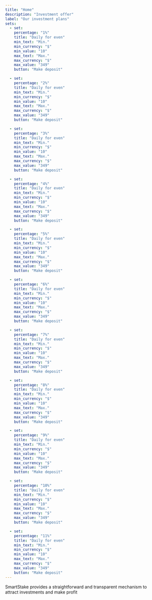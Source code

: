 ```yaml
---
title: "Home"
description: "Investment offer"
label: "Our investment plans"
sets:
  - set:
    percentage: "1%"
    title: "Daily for even"
    min_text: "Min."
    min_currency: "$"
    min_value: "10"
    max_text: "Max."
    max_currency: "$"
    max_value: "349"
    button: "Make deposit"

  - set:
    percentage: "2%"
    title: "Daily for even"
    min_text: "Min."
    min_currency: "$"
    min_value: "10"
    max_text: "Max."
    max_currency: "$"
    max_value: "349"
    button: "Make deposit"

  - set:
    percentage: "3%"
    title: "Daily for even"
    min_text: "Min."
    min_currency: "$"
    min_value: "10"
    max_text: "Max."
    max_currency: "$"
    max_value: "349"
    button: "Make deposit"

  - set:
    percentage: "4%"
    title: "Daily for even"
    min_text: "Min."
    min_currency: "$"
    min_value: "10"
    max_text: "Max."
    max_currency: "$"
    max_value: "349"
    button: "Make deposit"

  - set:
    percentage: "5%"
    title: "Daily for even"
    min_text: "Min."
    min_currency: "$"
    min_value: "10"
    max_text: "Max."
    max_currency: "$"
    max_value: "349"
    button: "Make deposit"

  - set:
    percentage: "6%"
    title: "Daily for even"
    min_text: "Min."
    min_currency: "$"
    min_value: "10"
    max_text: "Max."
    max_currency: "$"
    max_value: "349"
    button: "Make deposit"

  - set:
    percentage: "7%"
    title: "Daily for even"
    min_text: "Min."
    min_currency: "$"
    min_value: "10"
    max_text: "Max."
    max_currency: "$"
    max_value: "349"
    button: "Make deposit"

  - set:
    percentage: "8%"
    title: "Daily for even"
    min_text: "Min."
    min_currency: "$"
    min_value: "10"
    max_text: "Max."
    max_currency: "$"
    max_value: "349"
    button: "Make deposit"

  - set:
    percentage: "9%"
    title: "Daily for even"
    min_text: "Min."
    min_currency: "$"
    min_value: "10"
    max_text: "Max."
    max_currency: "$"
    max_value: "349"
    button: "Make deposit"

  - set:
    percentage: "10%"
    title: "Daily for even"
    min_text: "Min."
    min_currency: "$"
    min_value: "10"
    max_text: "Max."
    max_currency: "$"
    max_value: "349"
    button: "Make deposit"

  - set:
    percentage: "11%"
    title: "Daily for even"
    min_text: "Min."
    min_currency: "$"
    min_value: "10"
    max_text: "Max."
    max_currency: "$"
    max_value: "349"
    button: "Make deposit"
---
```


SmartStake provides a straightforward and transparent mechanism to attract investments and make profit
